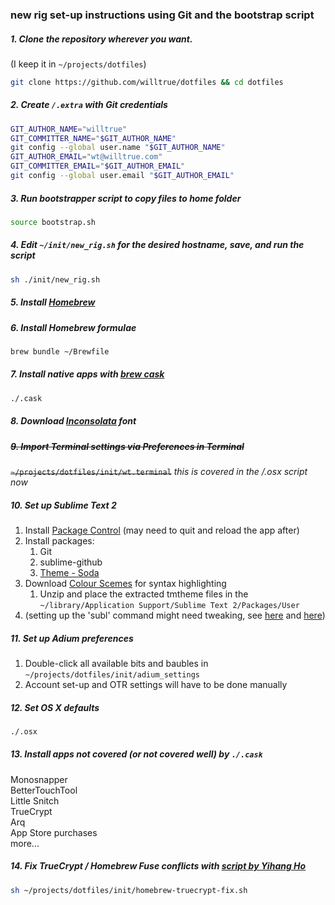 ### new rig set-up instructions using Git and the bootstrap script

##### 1. Clone the repository wherever you want. 
(I keep it in `~/projects/dotfiles`)
```bash
git clone https://github.com/willtrue/dotfiles && cd dotfiles
```  

##### 2. Create `/.extra` with Git credentials
```bash
GIT_AUTHOR_NAME="willtrue"
GIT_COMMITTER_NAME="$GIT_AUTHOR_NAME"
git config --global user.name "$GIT_AUTHOR_NAME"
GIT_AUTHOR_EMAIL="wt@willtrue.com"
GIT_COMMITTER_EMAIL="$GIT_AUTHOR_EMAIL"
git config --global user.email "$GIT_AUTHOR_EMAIL"
```

##### 3. Run bootstrapper script to copy files to home folder
```bash
source bootstrap.sh
```
##### 4. Edit `~/init/new_rig.sh` for the desired hostname, save, and run the script
```bash
sh ./init/new_rig.sh
```

##### 5. Install [Homebrew](http://brew.sh/)

##### 6. Install Homebrew formulae
```bash
brew bundle ~/Brewfile
```

##### 7. Install native apps with [brew cask](https://github.com/phinze/homebrew-cask)
```bash
./.cask
```

##### 8. Download [Inconsolata](http://levien.com/type/myfonts/inconsolata.html) font

##### ~~9. Import Terminal settings via Preferences in Terminal~~  
~~`~/projects/dotfiles/init/wt.terminal`~~ _this is covered in the /.osx script now_

##### 10. Set up Sublime Text 2
1. Install [Package Control](https://sublime.wbond.net/installation) (may need to quit and reload the app after)
2. Install packages:
	1. Git
	2. sublime-github
	3. [Theme - Soda](https://github.com/buymeasoda/soda-theme/)
3. Download [Colour Scemes](http://buymeasoda.github.com/soda-theme/extras/colour-schemes.zip) for syntax highlighting
	1. Unzip and place the extracted tmtheme files in the `~/library/Application Support/Sublime Text 2/Packages/User`
4. (setting up the 'subl' command might need tweaking, see [here](https://gist.github.com/artero/1236170) and [here](http://www.sublimetext.com/docs/2/osx_command_line.html))

##### 11. Set up Adium preferences
1. Double-click all available bits and baubles in `~/projects/dotfiles/init/adium_settings`
2. Account set-up and OTR settings will have to be done manually

##### 12. Set OS X defaults
```bash
./.osx
```

##### 13. Install apps not covered (or not covered well) by `./.cask`  
Monosnapper  
BetterTouchTool  
Little Snitch  
TrueCrypt  
Arq  
App Store purchases  
more...  

##### 14. Fix TrueCrypt / Homebrew Fuse conflicts with [script by Yihang Ho](http://www.yihangho.com/homebrew-and-truecrypt/)
```bash
sh ~/projects/dotfiles/init/homebrew-truecrypt-fix.sh
```
